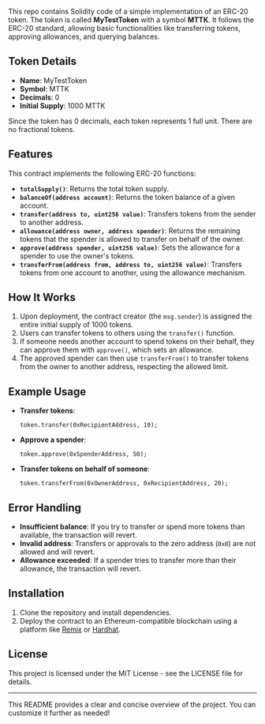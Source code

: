 This repo contains Solidity code of a simple implementation of an ERC-20 token. The token is called **MyTestToken** with a symbol **MTTK**. It follows the ERC-20 standard, allowing basic functionalities like transferring tokens, approving allowances, and querying balances. 

## Token Details

- **Name**: MyTestToken
- **Symbol**: MTTK
- **Decimals**: 0
- **Initial Supply**: 1000 MTTK

Since the token has 0 decimals, each token represents 1 full unit. There are no fractional tokens.

## Features

This contract implements the following ERC-20 functions:

- **`totalSupply()`**: Returns the total token supply.
- **`balanceOf(address account)`**: Returns the token balance of a given account.
- **`transfer(address to, uint256 value)`**: Transfers tokens from the sender to another address.
- **`allowance(address owner, address spender)`**: Returns the remaining tokens that the spender is allowed to transfer on behalf of the owner.
- **`approve(address spender, uint256 value)`**: Sets the allowance for a spender to use the owner's tokens.
- **`transferFrom(address from, address to, uint256 value)`**: Transfers tokens from one account to another, using the allowance mechanism.

## How It Works

1. Upon deployment, the contract creator (the `msg.sender`) is assigned the entire initial supply of 1000 tokens.
2. Users can transfer tokens to others using the `transfer()` function.
3. If someone needs another account to spend tokens on their behalf, they can approve them with `approve()`, which sets an allowance.
4. The approved spender can then use `transferFrom()` to transfer tokens from the owner to another address, respecting the allowed limit.

## Example Usage

- **Transfer tokens**: 
    ```solidity
    token.transfer(0xRecipientAddress, 10);
    ```
- **Approve a spender**: 
    ```solidity
    token.approve(0xSpenderAddress, 50);
    ```
- **Transfer tokens on behalf of someone**: 
    ```solidity
    token.transferFrom(0xOwnerAddress, 0xRecipientAddress, 20);
    ```

## Error Handling

- **Insufficient balance**: If you try to transfer or spend more tokens than available, the transaction will revert.
- **Invalid address**: Transfers or approvals to the zero address (`0x0`) are not allowed and will revert.
- **Allowance exceeded**: If a spender tries to transfer more than their allowance, the transaction will revert.

## Installation

1. Clone the repository and install dependencies.
2. Deploy the contract to an Ethereum-compatible blockchain using a platform like [Remix](https://remix.ethereum.org/) or [Hardhat](https://hardhat.org/).

## License

This project is licensed under the MIT License - see the LICENSE file for details.

---

This README provides a clear and concise overview of the project. You can customize it further as needed!
